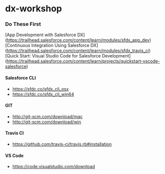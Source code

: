 # dx-workshop

### Do These First
[App Development with Salesforce DX] (https://trailhead.salesforce.com/content/learn/modules/sfdx_app_dev)
[Continuous Integration Using Salesforce DX] (https://trailhead.salesforce.com/content/learn/modules/sfdx_travis_ci)
[Quick Start: Visual Studio Code for Salesforce Development] (https://trailhead.salesforce.com/content/learn/projects/quickstart-vscode-salesforce)

#### Salesforce CLI
- https://sfdc.co/sfdx_cli_osx
- https://sfdc.co/sfdx_cli_win64

#### GIT
- http://git-scm.com/download/mac
- http://git-scm.com/download/win

#### Travis CI
- https://github.com/travis-ci/travis.rb#installation

#### VS Code
- https://code.visualstudio.com/download

